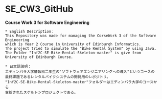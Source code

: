 # SE_CW3_GitHub

**Course Work 3 for Software Engineering**

    * English Description:
    This Repository was made for managing the CorseWork 3 of the Software Engineering
    which is Year 2 Course in University of Edinburgh Informatics.
    The project tried to simulate the "Bike Rental System" by using Java.
    The Folder "Inf2C-SE-Bike-Rental-Skeleton-master" is give from University of Edinburgh Course.

    * 日本語説明：
    エディンバラ大学情報科二年生の"ソフトウェアエンジニアリングへの導入"というコースの
    最終課題であるレンタルバイクシステムの開発用のレポジトリ。
    "Inf2C-SE-Bike-Rental-Skeleton-master"フォルダーはエディンバラ大学のコースから
    支給されたスケルトンプロジェクトである。

